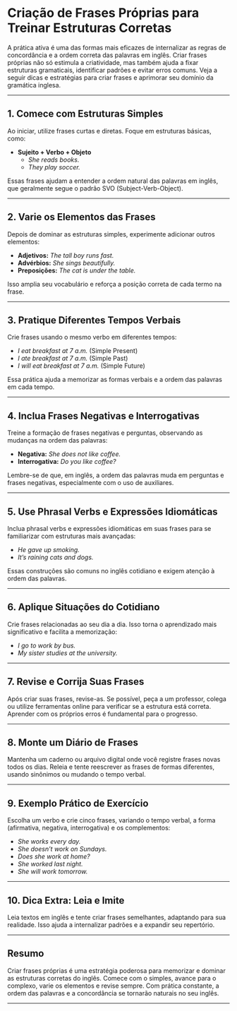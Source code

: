 
# Criação de Frases Próprias para Treinar Estruturas Corretas

A prática ativa é uma das formas mais eficazes de internalizar as regras de concordância e a ordem correta das palavras em inglês. Criar frases próprias não só estimula a criatividade, mas também ajuda a fixar estruturas gramaticais, identificar padrões e evitar erros comuns. Veja a seguir dicas e estratégias para criar frases e aprimorar seu domínio da gramática inglesa.

---

## 1. **Comece com Estruturas Simples**

Ao iniciar, utilize frases curtas e diretas. Foque em estruturas básicas, como:

- **Sujeito + Verbo + Objeto**
  - *She reads books.*
  - *They play soccer.*

Essas frases ajudam a entender a ordem natural das palavras em inglês, que geralmente segue o padrão SVO (Subject-Verb-Object).

---

## 2. **Varie os Elementos das Frases**

Depois de dominar as estruturas simples, experimente adicionar outros elementos:

- **Adjetivos:** *The tall boy runs fast.*
- **Advérbios:** *She sings beautifully.*
- **Preposições:** *The cat is under the table.*

Isso amplia seu vocabulário e reforça a posição correta de cada termo na frase.

---

## 3. **Pratique Diferentes Tempos Verbais**

Crie frases usando o mesmo verbo em diferentes tempos:

- *I eat breakfast at 7 a.m.* (Simple Present)
- *I ate breakfast at 7 a.m.* (Simple Past)
- *I will eat breakfast at 7 a.m.* (Simple Future)

Essa prática ajuda a memorizar as formas verbais e a ordem das palavras em cada tempo.

---

## 4. **Inclua Frases Negativas e Interrogativas**

Treine a formação de frases negativas e perguntas, observando as mudanças na ordem das palavras:

- **Negativa:** *She does not like coffee.*
- **Interrogativa:** *Do you like coffee?*

Lembre-se de que, em inglês, a ordem das palavras muda em perguntas e frases negativas, especialmente com o uso de auxiliares.

---

## 5. **Use Phrasal Verbs e Expressões Idiomáticas**

Inclua phrasal verbs e expressões idiomáticas em suas frases para se familiarizar com estruturas mais avançadas:

- *He gave up smoking.*
- *It’s raining cats and dogs.*

Essas construções são comuns no inglês cotidiano e exigem atenção à ordem das palavras.

---

## 6. **Aplique Situações do Cotidiano**

Crie frases relacionadas ao seu dia a dia. Isso torna o aprendizado mais significativo e facilita a memorização:

- *I go to work by bus.*
- *My sister studies at the university.*

---

## 7. **Revise e Corrija Suas Frases**

Após criar suas frases, revise-as. Se possível, peça a um professor, colega ou utilize ferramentas online para verificar se a estrutura está correta. Aprender com os próprios erros é fundamental para o progresso.

---

## 8. **Monte um Diário de Frases**

Mantenha um caderno ou arquivo digital onde você registre frases novas todos os dias. Releia e tente reescrever as frases de formas diferentes, usando sinônimos ou mudando o tempo verbal.

---

## 9. **Exemplo Prático de Exercício**

Escolha um verbo e crie cinco frases, variando o tempo verbal, a forma (afirmativa, negativa, interrogativa) e os complementos:

- *She works every day.*
- *She doesn’t work on Sundays.*
- *Does she work at home?*
- *She worked last night.*
- *She will work tomorrow.*

---

## 10. **Dica Extra: Leia e Imite**

Leia textos em inglês e tente criar frases semelhantes, adaptando para sua realidade. Isso ajuda a internalizar padrões e a expandir seu repertório.

---

## **Resumo**

Criar frases próprias é uma estratégia poderosa para memorizar e dominar as estruturas corretas do inglês. Comece com o simples, avance para o complexo, varie os elementos e revise sempre. Com prática constante, a ordem das palavras e a concordância se tornarão naturais no seu inglês.

---
```
